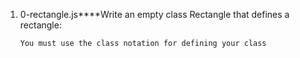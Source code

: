 1.  0-rectangle.js\*\*\*\*Write an empty class Rectangle that defines a rectangle:

        You must use the class notation for defining your class
